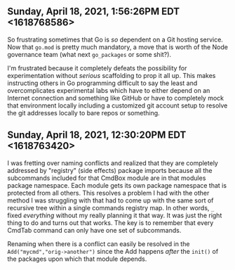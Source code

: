 ## Sunday, April 18, 2021, 1:56:26PM EDT <1618768586>

So frustrating sometimes that Go is *so* dependent on a Git hosting
service. Now that `go.mod` is pretty much mandatory, a move that is
worth of the Node governance team (what next `go_packages` or some
shit?). 

I'm frustrated because it completely defeats the possibility for
experimentation without *serious* scaffolding to prop it all up. This
makes instructing others in Go programming difficult to say the least
and overcomplicates experimental labs which have to either depend on an
Internet connection and something like GitHub or have to completely mock
that environment locally including a customized git account setup to
resolve the git addresses locally to bare repos or something.

## Sunday, April 18, 2021, 12:30:20PM EDT <1618763420>

I was fretting over naming conflicts and realized that they are
completely addressed by "registry" (side effects) package imports
because all the subcommands included for that CmdBox module are in that
modules package namespace. Each module gets its own package namespace
that is protected from all others. This resolves a problem I had with
the other method I was struggling with that had to come up with the same
sort of recursive tree within a single commands registry map. In other
words, `_` fixed *everything* without my really planning it that way. It
was just the right thing to do and turns out that works. The key is to
remember that every CmdTab command can only have one set of subcommands.

Renaming when there is a conflict can easily be resolved in the
`Add("mycmd","orig->another")` since the Add happens *after* the
`init()` of the  packages upon which that module depends.

